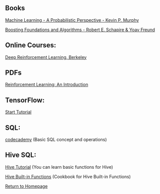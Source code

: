 ## Books
[Machine Learning - A Probabilistic Perspective - Kevin P. Murphy](http://dsd.future-lab.cn/members/2015nlp/Machine_Learning.pdf)

[Boosting Foundations and Algorithms - Robert E. Schapire & Yoav Freund](https://doc.lagout.org/science/0_Computer%20Science/2_Algorithms/Boosting_%20Foundations%20and%20Algorithms%20%5BSchapire%20%26%20Freund%202012-05-18%5D.pdf)

## Online Courses:

[Deep Reinforcement Learning, Berkeley](http://rll.berkeley.edu/deeprlcourse/)

## PDFs

[Reinforcement Learning: An Introduction](http://incompleteideas.net/sutton/book/bookdraft2017june19.pdf)

## TensorFlow: 

[Start Tutorial](https://www.tensorflow.org/get_started/get_started)

## SQL:

[codecademy](https://www.codecademy.com/learn/learn-sql) (Basic SQL concept and operations)

## Hive SQL:

[Hive Tutorial](https://www.tutorialspoint.com/hive/index.htm)
(You can learn basic functions for Hive)

[Hive Built-in Functions](https://docs.treasuredata.com/articles/hive-functions)
(Cookbook for Hive Built-in Functions)

[Return to Homepage](./)